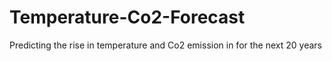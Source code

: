 # Temperature-Co2-Forecast
Predicting the rise in temperature and Co2 emission in for the next 20 years
